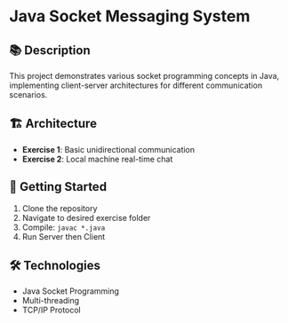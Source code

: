 # Java Socket Messaging System

## 📚 Description
This project demonstrates various socket programming concepts in Java, implementing client-server architectures for different communication scenarios.

## 🏗️ Architecture
- **Exercise 1**: Basic unidirectional communication
- **Exercise 2**: Local machine real-time chat

## 🚀 Getting Started
1. Clone the repository
2. Navigate to desired exercise folder
3. Compile: `javac *.java`
4. Run Server then Client

## 🛠️ Technologies
- Java Socket Programming
- Multi-threading
- TCP/IP Protocol
